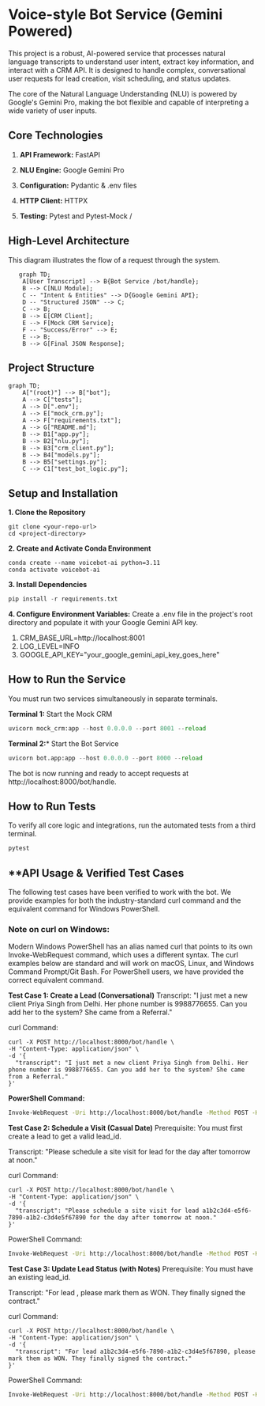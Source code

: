 # **Voice-style Bot Service (Gemini Powered)**
This project is a robust, AI-powered service that processes natural language transcripts to understand user intent, extract key information, and interact with a CRM API. It is designed to handle complex, conversational user requests for lead creation, visit scheduling, and status updates.

The core of the Natural Language Understanding (NLU) is powered by Google's Gemini Pro, making the bot flexible and capable of interpreting a wide variety of user inputs.

## **Core Technologies**
1. **API Framework:** FastAPI

2. **NLU Engine:** Google Gemini Pro

3. **Configuration:** Pydantic & .env files

4. **HTTP Client:** HTTPX

5. **Testing:** Pytest and Pytest-Mock
/
## **High-Level Architecture**
This diagram illustrates the flow of a request through the system.
```mermaid
   graph TD;
    A[User Transcript] --> B{Bot Service /bot/handle};
    B --> C[NLU Module];
    C -- "Intent & Entities" --> D{Google Gemini API};
    D -- "Structured JSON" --> C;
    C --> B;
    B --> E[CRM Client];
    E --> F[Mock CRM Service];
    F -- "Success/Error" --> E;
    E --> B;
    B --> G[Final JSON Response];
```

## **Project Structure**
```mermaid
graph TD;
    A["(root)"] --> B["bot"];
    A --> C["tests"];
    A --> D[".env"];
    A --> E["mock_crm.py"];
    A --> F["requirements.txt"];
    A --> G["README.md"];
    B --> B1["app.py"];
    B --> B2["nlu.py"];
    B --> B3["crm_client.py"];
    B --> B4["models.py"];
    B --> B5["settings.py"];
    C --> C1["test_bot_logic.py"];
```

## **Setup and Installation**
**1. Clone the Repository**
   ```git
   git clone <your-repo-url>
   cd <project-directory>
```

**2. Create and Activate Conda Environment**
```conda
conda create --name voicebot-ai python=3.11
conda activate voicebot-ai
```

**3. Install Dependencies**
  ```python
  pip install -r requirements.txt
```

**4. Configure Environment Variables:** Create a .env file in the project's root directory and populate it with your Google Gemini API key.
  1. CRM_BASE_URL=http://localhost:8001
  2. LOG_LEVEL=INFO
  3. GOOGLE_API_KEY="your_google_gemini_api_key_goes_here"

## **How to Run the Service**
You must run two services simultaneously in separate terminals.

**Terminal 1:** Start the Mock CRM
```python
uvicorn mock_crm:app --host 0.0.0.0 --port 8001 --reload
```
**Terminal 2:*** Start the Bot Service
```python
uvicorn bot.app:app --host 0.0.0.0 --port 8000 --reload
```
The bot is now running and ready to accept requests at http://localhost:8000/bot/handle.

## **How to Run Tests**
To verify all core logic and integrations, run the automated tests from a third terminal.
```python
pytest
```
## **API Usage & Verified Test Cases
The following test cases have been verified to work with the bot. We provide examples for both the industry-standard curl command and the equivalent command for Windows PowerShell.

### **Note on curl on Windows:** 
Modern Windows PowerShell has an alias named curl that points to its own Invoke-WebRequest command, which uses a different syntax. The curl examples below are standard and will work on macOS, Linux, and Windows Command Prompt/Git Bash. For PowerShell users, we have provided the correct equivalent command.

**Test Case 1: Create a Lead (Conversational)**
Transcript: "I just met a new client Priya Singh from Delhi. Her phone number is 9988776655. Can you add her to the system? She came from a Referral."

curl Command:
```curl
curl -X POST http://localhost:8000/bot/handle \
-H "Content-Type: application/json" \
-d '{
  "transcript": "I just met a new client Priya Singh from Delhi. Her phone number is 9988776655. Can you add her to the system? She came from a Referral."
}'
```


**PowerShell Command:**
```sh
Invoke-WebRequest -Uri http://localhost:8000/bot/handle -Method POST -Headers @{"Content-Type"="application/json"} -Body '{"transcript": "I just met a new client Priya Singh from Delhi. Her phone number is 9988776655. Can you add her to the system? She came from a Referral."}'
```


**Test Case 2: Schedule a Visit (Casual Date)**
Prerequisite: You must first create a lead to get a valid lead_id.

Transcript: "Please schedule a site visit for lead <your-lead-id> for the day after tomorrow at noon."

curl Command:
```curl
curl -X POST http://localhost:8000/bot/handle \
-H "Content-Type: application/json" \
-d '{
  "transcript": "Please schedule a site visit for lead a1b2c3d4-e5f6-7890-a1b2-c3d4e5f67890 for the day after tomorrow at noon."
}'
```


PowerShell Command:
```sh
Invoke-WebRequest -Uri http://localhost:8000/bot/handle -Method POST -Headers @{"Content-Type"="application/json"} -Body '{"transcript": "Please schedule a site visit for lead a1b2c3d4-e5f6-7890-a1b2-c3d4e5f67890 for the day after tomorrow at noon."}'
```

**Test Case 3: Update Lead Status (with Notes)**
Prerequisite: You must have an existing lead_id.

Transcript: "For lead <your-lead-id>, please mark them as WON. They finally signed the contract."

curl Command:
```curl
curl -X POST http://localhost:8000/bot/handle \
-H "Content-Type: application/json" \
-d '{
  "transcript": "For lead a1b2c3d4-e5f6-7890-a1b2-c3d4e5f67890, please mark them as WON. They finally signed the contract."
}'
```


PowerShell Command:
```sh
Invoke-WebRequest -Uri http://localhost:8000/bot/handle -Method POST -Headers @{"Content-Type"="application/json"} -Body '{"transcript": "For lead a1b2c3d4-e5f6-7890-a1b2-c3d4e5f67890, please mark them as WON. They finally signed the contract."}'
```
